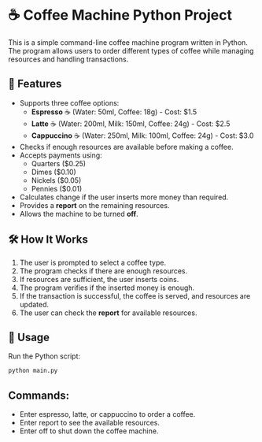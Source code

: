 # ☕ Coffee Machine Python Project

This is a simple command-line coffee machine program written in Python. The program allows users to order different types of coffee while managing resources and handling transactions.

## 📜 Features

- Supports three coffee options:
  - **Espresso** ☕ (Water: 50ml, Coffee: 18g) - Cost: $1.5
  - **Latte** ☕ (Water: 200ml, Milk: 150ml, Coffee: 24g) - Cost: $2.5
  - **Cappuccino** ☕ (Water: 250ml, Milk: 100ml, Coffee: 24g) - Cost: $3.0
- Checks if enough resources are available before making a coffee.
- Accepts payments using:
  - Quarters ($0.25)
  - Dimes ($0.10)
  - Nickels ($0.05)
  - Pennies ($0.01)
- Calculates change if the user inserts more money than required.
- Provides a **report** on the remaining resources.
- Allows the machine to be turned **off**.

## 🛠 How It Works

1. The user is prompted to select a coffee type.
2. The program checks if there are enough resources.
3. If resources are sufficient, the user inserts coins.
4. The program verifies if the inserted money is enough.
5. If the transaction is successful, the coffee is served, and resources are updated.
6. The user can check the **report** for available resources.

## 📌 Usage

Run the Python script:

```bash
python main.py
```

## Commands:
- Enter espresso, latte, or cappuccino to order a coffee.
- Enter report to see the available resources.
- Enter off to shut down the coffee machine.
